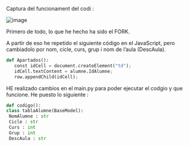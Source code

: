 Captura del funcionament del codi : 

![image](https://github.com/user-attachments/assets/c884c751-63cd-448e-a887-fe78ce29336c)

Primero de todo, lo que he hecho ha sido el FORK.

A partir de eso he repetido el siguiente código en el JavaScript, pero cambiadolo por nom, cicle, curs, grup i nom de l’aula (DescAula).
 

```python
def Apartados():
   const idCell = document.createElement("td");
   idCell.textContent = alumne.IdAlumne;
   row.appendChild(idCell); 
```

HE realizado cambios en el main.py para poder ejecutar el codgio y que funcione. 
He puesto lo siguiente : 

   ```python
   def codigo():
   class tablaAlumne(BaseModel):
    NomAlumne : str
    Cicle : str
    Curs : int
    Grup : int
    DescAula : str
```
